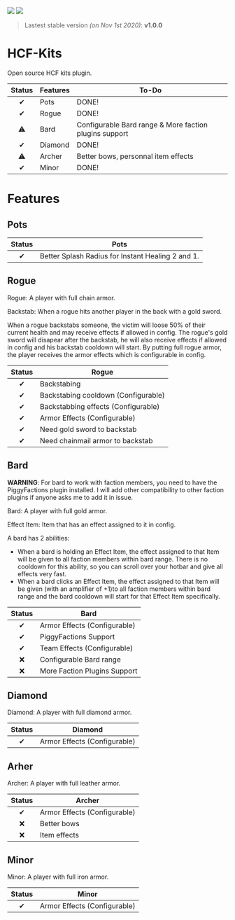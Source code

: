 
[![](https://poggit.pmmp.io/shield.state/HCF-Kits)](https://poggit.pmmp.io/p/HCF-Kits)
<a href="https://poggit.pmmp.io/p/HCF-Kits"><img src="https://poggit.pmmp.io/shield.state/HCF-Kits"></a>

> Lastest stable version *(on Nov 1st 2020)*: **v1.0.0**

# HCF-Kits
Open source HCF kits plugin. 

| Status | Features | To-Do |
| :-: | --- | --- |
| ✔ | Pots | DONE! |
| ✔ | Rogue | DONE! |
| ⚠ | Bard | Configurable Bard range & More faction plugins support |
| ✔ | Diamond | DONE! |
| ⚠ | Archer | Better bows, personnal item effects |
| ✔ | Minor | DONE! |

# Features
## Pots

| Status | Pots |
| :-: | --- |
| ✔ | Better Splash Radius for Instant Healing 2 and 1. |

## Rogue

Rogue: A player with full chain armor.

Backstab: When a rogue hits another player in the back with a gold sword.

When a rogue backstabs someone, the victim will loose 50% of their current health and may receive effects if allowed in config. The rogue's gold sword will disapear after the backstab, he will also receive effects if allowed in config and his backstab cooldown will start. By putting full rogue armor, the player receives the armor effects which is configurable in config.

| Status | Rogue |
| :-: | --- |
| ✔ | Backstabing |
| ✔ | Backstabing cooldown (Configurable) |
| ✔ | Backstabbing effects (Configurable) |
| ✔ | Armor Effects (Configurable) |
| ✔ | Need gold sword to backstab |
| ✔ | Need chainmail armor to backstab |

## Bard

**WARNING**: For bard to work with faction members, you need to have the PiggyFactions plugin installed. I will add other compatibility to other faction plugins if anyone asks me to add it in issue.

Bard: A player with full gold armor.

Effect Item: Item that has an effect assigned to it in config.

A bard has 2 abilities:
- When a bard is holding an Effect Item, the effect assigned to that Item will be given to all faction members within bard range. There is no cooldown for this ability, so you can scroll over your hotbar and give all effects very fast.
- When a bard clicks an Effect Item, the effect assigned to that Item will be given (with an amplifier of +1)to all faction members within bard range and the bard cooldown will start for that Effect Item specifically.

| Status | Bard |
| :-: | --- |
| ✔ | Armor Effects (Configurable) |
| ✔ | PiggyFactions Support |
| ✔ | Team Effects (Configurable) |
| ❌ | Configurable Bard range |
| ❌ | More Faction Plugins Support |

## Diamond

Diamond: A player with full diamond armor.

| Status | Diamond |
| :-: | --- |
| ✔ | Armor Effects (Configurable) |

## Arher

Archer: A player with full leather armor.

| Status | Archer |
| :-: | --- |
| ✔ | Armor Effects (Configurable) | 
| ❌ | Better bows | 
| ❌ | Item effects  | 

## Minor

Minor: A player with full iron armor.

| Status | Minor |
| :-: | --- |
| ✔ | Armor Effects (Configurable) |
